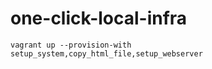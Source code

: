 # one-click-local-infra

``vagrant up --provision-with setup_system,copy_html_file,setup_webserver``
